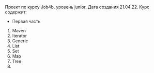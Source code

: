 Проект по курсу Job4b, уровень junior.
Дата создания 21.04.22.
Курс содержит:
- Первая часть
1) Maven
2) Iterator
3) Generic
4) List
5) Set
6) Map
7) Tree
8) 


